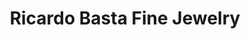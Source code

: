 ---
title: "Ricardo Basta Fine Jewelry"
url: /los-angeles/ricardo-basta-fine-jewelry/
shop: jewelry
---